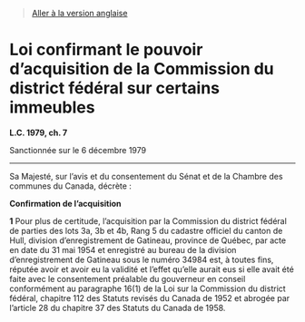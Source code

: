 > [Aller à la version anglaise](/en/Acts/Statutes%20of%20Canada/1979/c.%207.md)

# Loi confirmant le pouvoir d’acquisition de la Commission du district fédéral sur certains immeubles

**L.C. 1979, ch. 7**


Sanctionnée sur le 6 décembre 1979

----------



Sa Majesté, sur l’avis et du consentement du Sénat et de la Chambre des communes du Canada, décrète :






**Confirmation de l’acquisition**

**1** Pour plus de certitude, l’acquisition par la Commission du district fédéral de parties des lots 3a, 3b et 4b, Rang 5 du cadastre officiel du canton de Hull, division d’enregistrement de Gatineau, province de Québec, par acte en date du 31 mai 1954 et enregistré au bureau de la division d’enregistrement de Gatineau sous le numéro 34984 est, à toutes fins, réputée avoir et avoir eu la validité et l’effet qu’elle aurait eus si elle avait été faite avec le consentement préalable du gouverneur en conseil conformément au paragraphe 16(1) de la Loi sur la Commission du district fédéral, chapitre 112 des Statuts revisés du Canada de 1952 et abrogée par l’article 28 du chapitre 37 des Statuts du Canada de 1958.


